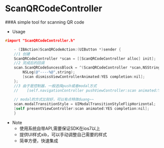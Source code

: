 ScanQRCodeController
====
###A simple tool for scanning QR code
* Usage
```c
#import "ScanQRCodeController.h"
```

```objective-c
    - (IBAction)ScanQRCodeAction:(UIButton *)sender {
    //1 创建
    ScanQRCodeController *scan = [[ScanQRCodeController alloc] init];
    //2 完成后的回调
    scan.ScanQRCodeSuncessBlock = ^(ScanQRCodeController *scan,NSString *string){
        NSLog(@"----%@",string);
        [scan dismissViewControllerAnimated:YES completion:nil];
    };
    //3 由于是控制器，一般选择push或者modal方式
    //    [self.navigationController pushViewController:scan animated:YES];
    
    // modal的方式比较好，可以有点特效duang~~
    scan.modalTransitionStyle = UIModalTransitionStyleFlipHorizontal;
    [self presentViewController:scan animated:YES completion:nil];
    }

```

* Note
    * 使用系统自带API,需要保证SDK在ios7以上
    * 提供UI样式xib，可以手动调整自己需要的样式
    * 简单方便，快速集成
